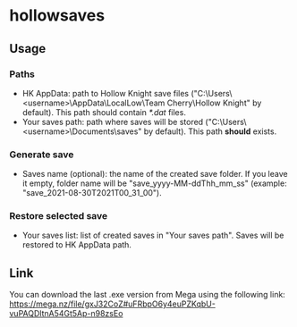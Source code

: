 # hollowsaves
## Usage

### Paths
* HK AppData: path to Hollow Knight save files ("C:\Users\\&lt;username>\AppData\LocalLow\Team Cherry\Hollow Knight" by default). This path should contain *\*.dat* files.
* Your saves path: path where saves will be stored ("C:\Users\\&lt;username>\Documents\saves" by default). This path **should** exists.

### Generate save
* Saves name (optional): the name of the created save folder. If you leave it empty, folder name will be "save_yyyy-MM-ddThh_mm_ss" (example: "save_2021-08-30T2021T00_31_00").

### Restore selected save
* Your saves list: list of created saves in "Your saves path". Saves will be restored to HK AppData path.
  
## Link
You can download the last .exe version from Mega using the following link:
https://mega.nz/file/gxJ32CoZ#uFRbpO6y4euPZKqbU-vuPAQDltnA54Gt5Ap-n98zsEo

